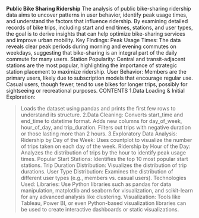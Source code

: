 **Public Bike Sharing Ridership**
The analysis of public bike-sharing ridership data aims to uncover patterns in user behavior, identify peak usage times, and understand the factors that influence ridership. By examining detailed records of bike trips, including start and end times, stations, and user types, the goal is to derive insights that can help optimize bike-sharing services and improve urban mobility.
Key Findings:
Peak Usage Times: The data reveals clear peak periods during morning and evening commutes on weekdays, suggesting that bike-sharing is an integral part of the daily commute for many users.
Station Popularity: Central and transit-adjacent stations are the most popular, highlighting the importance of strategic station placement to maximize ridership.
User Behavior: Members are the primary users, likely due to subscription models that encourage regular use. Casual users, though fewer, tend to use bikes for longer trips, possibly for sightseeing or recreational purposes.
CONTENTS
1.Data Loading & Initial Exploration:
>Loads the dataset using pandas and prints the first few rows to understand its structure.
2.Data Cleaning:
>Converts start_time and end_time to datetime format.
>Adds new columns for day_of_week, hour_of_day, and trip_duration.
>Filters out trips with negative duration or those lasting more than 2 hours.
3.Exploratory Data Analysis:
>Ridership by Day of the Week: Uses countplot to visualize the number of trips taken on each day of the week.
>Ridership by Hour of the Day: Analyzes the distribution of trips by the hour to identify peak usage times.
>Popular Start Stations: Identifies the top 10 most popular start stations.
>Trip Duration Distribution: Visualizes the distribution of trip durations.
>User Type Distribution: Examines the distribution of different user types (e.g., members vs. casual users).
Technologies Used:
>Libraries: Use Python libraries such as pandas for data manipulation, matplotlib and seaborn for visualization, and scikit-learn for any advanced analysis like clustering.
>Visualization: Tools like Tableau, Power BI, or even Python-based visualization libraries can be used to create interactive dashboards or static visualizations.
